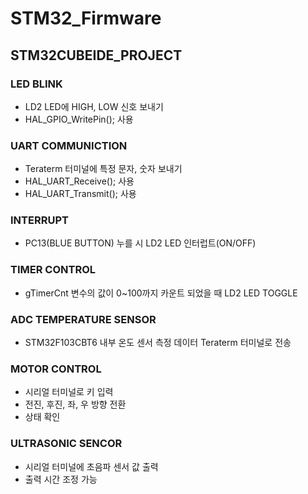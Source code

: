 # STM32_Firmware
## STM32CUBEIDE_PROJECT

### LED BLINK
- LD2 LED에 HIGH, LOW 신호 보내기
- HAL_GPIO_WritePin(); 사용

### UART COMMUNICTION
- Teraterm 터미널에 특정 문자, 숫자 보내기
- HAL_UART_Receive(); 사용
- HAL_UART_Transmit(); 사용

### INTERRUPT
- PC13(BLUE BUTTON) 누를 시 LD2 LED 인터럽트(ON/OFF)

### TIMER CONTROL
- gTimerCnt 변수의 값이 0~100까지 카운트 되었을 때 LD2 LED TOGGLE

### ADC TEMPERATURE SENSOR
- STM32F103CBT6 내부 온도 센서 측정 데이터 Teraterm 터미널로 전송

### MOTOR CONTROL
- 시리얼 터미널로 키 입력
- 전진, 후진, 좌, 우 방향 전환
- 상태 확인

### ULTRASONIC SENCOR
- 시리얼 터미널에 초음파 센서 값 출력
- 출력 시간 조정 가능


